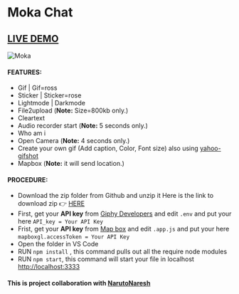 # Moka Chat

## <a href="https://moka-chat.herokuapp.com/">LIVE DEMO</a>

![Moka](Video.gif)

#### FEATURES:
- Gif | Gif=ross
- Sticker | Sticker=rose
- Lightmode | Darkmode
- File2upload (**Note:** Size=800kb only.)
- Cleartext
- Audio recorder start (**Note:** 5 seconds only.)
- Who am i 
- Open Camera (**Note:** 4 seconds only.)
- Create your own gif (Add caption, Color, Font size) also using <a href="https://github.com/yahoo/gifshot">yahoo-gifshot</a>
- Mapbox (**Note:** it will send location.)

#### PROCEDURE:
- Download the zip folder from Github and unzip it
Here is the link to download zip 👉
<a href='https://github.com/avinashboy/moka-chat'>HERE</a>
- First, get your **API key** from <a href="https://developers.giphy.com/">Giphy Developers</a> and edit <code>.env</code> and put your here `API_key = Your API Key`
- Frist, get your **API key** from <a href="https://www.mapbox.com/">Map box</a> and edit <code>.app.js</code> and put your here `mapboxgl.accessToken = Your API Key`
- Open the folder in VS Code
- RUN <code>npm install</code> , this command pulls out all the require node modules
- RUN <code>npm start</code>, this command will start your file in localhost <a href="http://localhost:3333">http://localhost:3333</a>


#### This is project collaboration with <a href="https://github.com/NarutoNaresh">NarutoNaresh</a>
